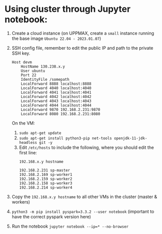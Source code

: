 # Using cluster through Jupyter notebook:

1. Create a cloud instance (on UPPMAX, create a `small` instance running the base image `Ubuntu 22.04 - 2023.01.07`)
2. SSH config file, remember to edit the public IP and path to the private SSH key.
    ```
    Host devm
        HostName 130.238.x.y
        User ubuntu
        Port 22
        IdentityFile /somepath
        LocalForward 8888 localhost:8888
        LocalForward 4040 localhost:4040
        LocalForward 4041 localhost:4041
        LocalForward 4042 localhost:4042
        LocalForward 4043 localhost:4043
        LocalForward 4044 localhost:4044
        LocalForward 9870 192.168.2.231:9870
        LocalForward 8080 192.168.2.231:8080
    ```

    On the VM:
    1. `sudo apt-get update`
    2. `sudo apt-get install python3-pip net-tools openjdk-11-jdk-headless git -y`
    3. Edit `/etc/hosts` to include the following, where you should edit the first line:
        ```
        192.168.x.y hostname
            
        192.168.2.231 sp-master
        192.168.2.169 sp-worker1
        192.168.2.159 sp-worker2
        192.168.2.158 sp-worker3
        192.168.2.214 sp-worker4
        ```

4. Copy the `192.168.x.y hostname` to all other VMs in the cluster (master & workers)
5. `python3 -m pip install pyspark=3.3.2 --user notebook` (important to have the correct pyspark version here)
6. Run the notebook `jupyter notebook --ip=* --no-browser`
